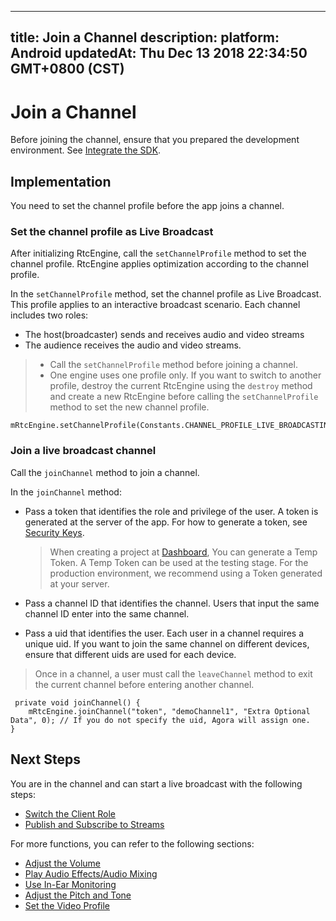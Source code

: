 
---
title: Join a Channel
description: 
platform: Android
updatedAt: Thu Dec 13 2018 22:34:50 GMT+0800 (CST)
---
# Join a Channel
Before joining the channel, ensure that you prepared the development environment. See [Integrate the SDK](../../en/Interactive%20Broadcast/android_video.md).

## Implementation
You need to set the channel profile before the app joins a channel.

### Set the channel profile as Live Broadcast
After initializing RtcEngine, call the `setChannelProfile` method to set the channel profile. RtcEngine applies optimization according to the channel profile.

In the `setChannelProfile` method, set the channel profile as Live Broadcast. This profile applies to an interactive broadcast scenario. Each channel includes two roles: 

- The host\(broadcaster\) sends and receives audio and video streams
- The audience receives the audio and video streams.

> -   Call the `setChannelProfile` method before joining a channel.
> -   One engine uses one profile only. If you want to switch to another profile, destroy the current RtcEngine using the `destroy` method and create a new RtcEngine before calling the `setChannelProfile` method to set the new channel profile.

```
mRtcEngine.setChannelProfile(Constants.CHANNEL_PROFILE_LIVE_BROADCASTING);
```

### Join a live broadcast channel
Call the `joinChannel` method to join a channel. 

In the `joinChannel` method:

-   Pass a token that identifies the role and privilege of the user. A token is generated at the server of the app. For how to generate a token, see [Security Keys](../../en/Audio%20Broadcast/token.md). 

	> When creating a project at [Dashboard](https://dashboard.agora.io/), You can generate a Temp Token. A Temp Token can be used at the testing stage. For the production environment, we recommend using a Token generated at your server.
-   Pass a channel ID that identifies the channel. Users that input the same channel ID enter into the same channel.
-   Pass a uid that identifies the user. Each user in a channel requires a unique uid. If you want to join the same channel on different devices, ensure that different uids are used for each device.

> Once in a channel, a user must call the `leaveChannel` method to exit the current channel before entering another channel.

```
 private void joinChannel() {
    mRtcEngine.joinChannel("token", "demoChannel1", "Extra Optional Data", 0); // If you do not specify the uid, Agora will assign one.
}
```

## Next Steps
You are in the channel and can start a live broadcast with the following steps:

- [Switch the Client Role](../../en/Interactive%20Broadcast/role_android.md)
- [Publish and Subscribe to Streams](../../en/Interactive%20Broadcast/publish_android_live.md)

For more functions, you can refer to the following sections:

- [Adjust the Volume](../../en/Interactive%20Broadcast/volume_android.md)
- [Play Audio Effects/Audio Mixing](../../en/Interactive%20Broadcast/effect_mixing_android.md)
- [Use In-Ear Monitoring](../../en/Interactive%20Broadcast/in-ear_android.md)
- [Adjust the Pitch and Tone](../../en/Interactive%20Broadcast/voice_effect_android.md)
- [Set the Video Profile](../../en/Interactive%20Broadcast/videoProfile_android.md)

